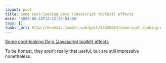 ```yaml
---
layout: post
title: Some cool-looking Dojo (Javascript toolkit) effects
date: '2008-08-18T12:32:20-04:00'
tags: []
tumblr_url: http://endemic.tumblr.com/post/46429664/some-cool-looking-dojo-javascript-toolkit
---
```

[Some cool-looking Dojo (Javascript toolkit) effects](http://gruppler.dojotoolkit.org/)  

To be honest, they aren’t really that useful, but are still impressive nonetheless.

